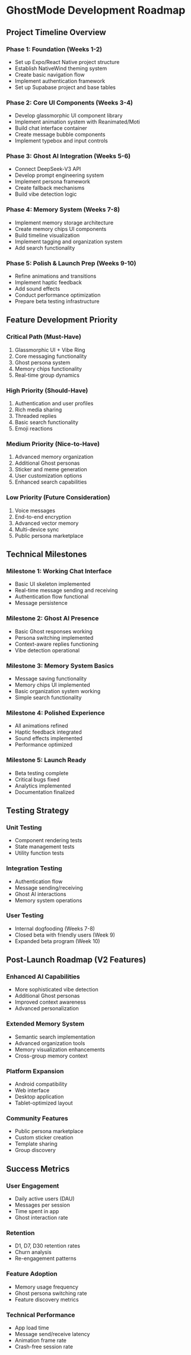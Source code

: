# GhostMode Development Roadmap

## Project Timeline Overview

### Phase 1: Foundation (Weeks 1-2)
- Set up Expo/React Native project structure
- Establish NativeWind theming system
- Create basic navigation flow
- Implement authentication framework
- Set up Supabase project and base tables

### Phase 2: Core UI Components (Weeks 3-4)
- Develop glassmorphic UI component library
- Implement animation system with Reanimated/Moti
- Build chat interface container
- Create message bubble components
- Implement typebox and input controls

### Phase 3: Ghost AI Integration (Weeks 5-6)
- Connect DeepSeek-V3 API
- Develop prompt engineering system
- Implement persona framework
- Create fallback mechanisms
- Build vibe detection logic

### Phase 4: Memory System (Weeks 7-8)
- Implement memory storage architecture
- Create memory chips UI components
- Build timeline visualization
- Implement tagging and organization system
- Add search functionality

### Phase 5: Polish & Launch Prep (Weeks 9-10)
- Refine animations and transitions
- Implement haptic feedback
- Add sound effects
- Conduct performance optimization
- Prepare beta testing infrastructure

## Feature Development Priority

### Critical Path (Must-Have)
1. Glassmorphic UI + Vibe Ring
2. Core messaging functionality
3. Ghost persona system
4. Memory chips functionality
5. Real-time group dynamics

### High Priority (Should-Have)
1. Authentication and user profiles
2. Rich media sharing
3. Threaded replies
4. Basic search functionality
5. Emoji reactions

### Medium Priority (Nice-to-Have)
1. Advanced memory organization
2. Additional Ghost personas
3. Sticker and meme generation
4. User customization options
5. Enhanced search capabilities

### Low Priority (Future Consideration)
1. Voice messages
2. End-to-end encryption
3. Advanced vector memory
4. Multi-device sync
5. Public persona marketplace

## Technical Milestones

### Milestone 1: Working Chat Interface
- Basic UI skeleton implemented
- Real-time message sending and receiving
- Authentication flow functional
- Message persistence

### Milestone 2: Ghost AI Presence
- Basic Ghost responses working
- Persona switching implemented
- Context-aware replies functioning
- Vibe detection operational

### Milestone 3: Memory System Basics
- Message saving functionality
- Memory chips UI implemented
- Basic organization system working
- Simple search functionality

### Milestone 4: Polished Experience
- All animations refined
- Haptic feedback integrated
- Sound effects implemented
- Performance optimized

### Milestone 5: Launch Ready
- Beta testing complete
- Critical bugs fixed
- Analytics implemented
- Documentation finalized

## Testing Strategy

### Unit Testing
- Component rendering tests
- State management tests
- Utility function tests

### Integration Testing
- Authentication flow
- Message sending/receiving
- Ghost AI interactions
- Memory system operations

### User Testing
- Internal dogfooding (Weeks 7-8)
- Closed beta with friendly users (Week 9)
- Expanded beta program (Week 10)

## Post-Launch Roadmap (V2 Features)

### Enhanced AI Capabilities
- More sophisticated vibe detection
- Additional Ghost personas
- Improved context awareness
- Advanced personalization

### Extended Memory System
- Semantic search implementation
- Advanced organization tools
- Memory visualization enhancements
- Cross-group memory context

### Platform Expansion
- Android compatibility
- Web interface
- Desktop application
- Tablet-optimized layout

### Community Features
- Public persona marketplace
- Custom sticker creation
- Template sharing
- Group discovery

## Success Metrics

### User Engagement
- Daily active users (DAU)
- Messages per session
- Time spent in app
- Ghost interaction rate

### Retention
- D1, D7, D30 retention rates
- Churn analysis
- Re-engagement patterns

### Feature Adoption
- Memory usage frequency
- Ghost persona switching rate
- Feature discovery metrics

### Technical Performance
- App load time
- Message send/receive latency
- Animation frame rate
- Crash-free session rate
